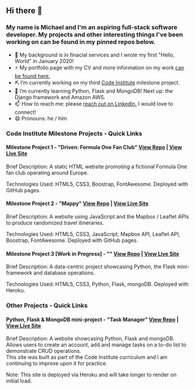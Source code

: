 ## Hi there 👋

### My name is Michael and I'm an aspiring full-stack software developer.  My projects and other interesting things I've been working on can be found in my pinned repos below.

- 💼 My background is in finacial services and I wrote my first "Hello, World" in January 2020!
- ⚡ My portfolio page with my CV and more information on my work [can be found here.](#)
- ⛏️ I’m currently working on my third [Code Institute](https://codeinstitute.net/full-stack-software-development-diploma/) milestone project.
- 🌱 I’m currently learning Python, Flask and MongoDB! Next up: the Django framework and Amazon AWS.
- 📫 How to reach me: please [reach out on LinkedIn.](https://www.linkedin.com/in/michaelhesch/) I would love to connect!
- 😄 Pronouns: he / him

### Code Institute Milestone Projects - Quick Links

#### **Milestone Project 1 - "Driven: Formula One Fan Club"** [View Repo](https://github.com/michaelhesch/ci-ms-1) | [View Live Site](https://michaelhesch.github.io/ci-ms-1/)

Brief Description: A static HTML website promoting a fictional Formula One fan club operating around Europe.

Technologies Used: HTML5, CSS3, Boostrap, FontAwesome. Deployed with GitHub pages.

#### **Milestone Project 2 - "Mappy"** [View Repo](https://github.com/michaelhesch/ci-ms-2) | [View Live Site](https://michaelhesch.github.io/ci-ms-2/)

Brief Description: A website using JavaScript and the Mapbox / Leaflet APIs to produce randomized travel itineraries.

Technologies Used: HTML5, CSS3, JavaScript, Mapbox API, Leaflet API, Boostrap, FontAwesome.  Deployed with GitHub pages.

#### **Milestone Project 3 [Work in Progress] - ""** [View Repo](#) | [View Live Site](#)

Brief Description: A data-centric project showcasing Python, the Flask mini-framework and database operations.

Technologies Used: HTML5, CSS3, Python, Flask, mongoDB. Deployed with Heroku.

### Other Projects - Quick Links

#### **Python, Flask & MongoDB mini-project - "Task Manager"** [View Repo](https://github.com/michaelhesch/task-manager) | [View Live Site](https://flask-task-manager-mh.herokuapp.com/)

Brief Description: A website showcasing Python, Flask and mongoDB.  Allows users to create an account, add and manage tasks on a to-do list to demonstrate CRUD operations.  
This site was built as part of the Code Institute curriculum and I am continuing to improve upon it for practice.

Note: This site is deployed via Heroku and will take longer to render on initial load.

<!--
**michaelhesch/michaelhesch** is a ✨ _special_ ✨ repository because its `README.md` (this file) appears on your GitHub profile.

Here are some ideas to get you started:

- 🔭 I’m currently working on ...
- 🌱 I’m currently learning ...
- 👯 I’m looking to collaborate on ...
- 🤔 I’m looking for help with ...
- 💬 Ask me about ...
- 📫 How to reach me: ...
- 😄 Pronouns: ...
- ⚡ Fun fact: ...
-->
